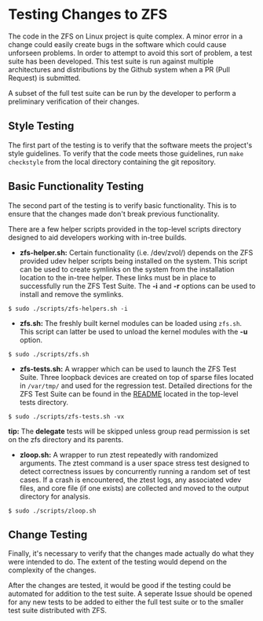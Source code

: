 # Testing Changes to ZFS

The code in the ZFS on Linux project is quite complex. A minor error in a change could easily create bugs in the software which could cause unforseen problems. In order to attempt to avoid this sort of problem, a test suite has been developed. This test suite is run against  multiple architectures and distributions by the Github system when a PR (Pull Request) is submitted.

A subset of the full test suite can be run by the developer to perform a preliminary verification of their changes.

## Style Testing

The first part of the testing is to verify that the software meets the project's style guidelines.  To verify that the code meets those guidelines, run ```make checkstyle``` from the local directory containing the git repository.

## Basic Functionality Testing

The second part of the testing is to verify basic functionality.  This is to ensure that the changes made don't break previous functionality.

There are a few helper scripts provided in the top-level scripts directory designed to aid developers working with in-tree builds.

* **zfs-helper.sh:** Certain functionality (i.e. /dev/zvol/) depends on the ZFS provided udev helper scripts being installed on the system.  This script can be used to create symlinks on the system from the installation location to the in-tree helper.  These links must be in place to successfully run the ZFS Test Suite.  The **-i** and **-r** options can be used to install and remove the symlinks.

```
$ sudo ./scripts/zfs-helpers.sh -i
```

* **zfs.sh:** The freshly built kernel modules can be loaded using `zfs.sh`.  This script can latter be used to unload the kernel modules with the **-u** option.

```
$ sudo ./scripts/zfs.sh
```

* **zfs-tests.sh:** A wrapper which can be used to launch the ZFS Test Suite.  Three loopback devices are created on top of sparse files located in `/var/tmp/` and used for the regression test.  Detailed directions for the ZFS Test Suite can be found in the [README][zts-readme] located in the top-level tests directory.

```
$ sudo ./scripts/zfs-tests.sh -vx
```

**tip:** The **delegate** tests will be skipped unless group read permission is set on the zfs directory and its parents.

* **zloop.sh:** A wrapper to run ztest repeatedly with randomized arguments.  The ztest command is a user space stress test designed to detect correctness issues by concurrently running a random set of test cases.  If a crash is encountered, the ztest logs, any associated vdev files, and core file (if one exists) are collected and moved to the output directory for analysis.

```
$ sudo ./scripts/zloop.sh
```

## Change Testing

Finally, it's necessary to verify that the changes made actually do what they were intended to do.  The extent of the testing would depend on the complexity of the changes.

After the changes are tested, it would be good if the testing could be automated for addition to the test suite.  A seperate Issue should be opened for any new tests to be added to either the full test suite or to the smaller test suite distributed with ZFS.

[zts-readme]: https://github.com/zfsonlinux/zfs/tree/master/tests
